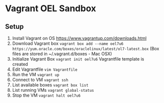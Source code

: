 # Vagrant OEL Sandbox

## Setup
1. Install Vagrant on OS
  https://www.vagrantup.com/downloads.html
2. Download Vagrant box
  `vagrant box add --name oel7u6 https://yum.oracle.com/boxes/oraclelinux/latest/ol7-latest.box`
  (Box files are stored in ~/.vagrant.d/boxes - Mac OSX)
3. Initialize Vagrant Box
  `vagrant init oel7u6` 
  Vagrantfile template is created
4. Edit Vagrantfile
  `vim Vagrantfile`
5. Run the VM
  `vagrant up`
6. Connect to VM
  `vagrant ssh`
7. List available boxes
  `vagrant box list`
8. List running VMs
  `vagrant global-status`
9. Stop the VM
  `vagrant halt oel7u6`

